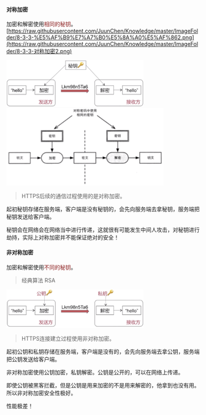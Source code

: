 #### 对称加密

加密和解密使用<font color=#8e2323>相同的秘钥</font>。[https://raw.githubusercontent.com/JuunChen/Knowledge/master/ImageFolder/8-3-3-%E5%AF%B9%E7%A7%B0%E5%8A%A0%E5%AF%862.png](https://raw.githubusercontent.com/JuunChen/Knowledge/master/ImageFolder/8-3-3-对称加密2.png)

<img src="https://raw.githubusercontent.com/JuunChen/Knowledge/master/ImageFolder/8-2-3-对称加密.png" style="zoom:35%;" />

<img src="https://raw.githubusercontent.com/JuunChen/Knowledge/master/ImageFolder/8-3-3-对称加密2.png" style="zoom:40%;" />

> HTTPS后续的通信过程使用的是对称加密。

起初秘钥存储在服务端，客户端是没有秘钥的，会先向服务端去拿秘钥，服务端把秘钥发送给客户端。

秘钥会在网络会在网络当中进行传递，这就很有可能发生中间人攻击，对秘钥进行劫持，实际上对称加密并不能保证绝对的安全！

#### 非对称加密

加密和解密使用<font color=#8e2323>不同的秘钥</font>。

> 经典算法 RSA

<img src="https://raw.githubusercontent.com/JuunChen/Knowledge/master/ImageFolder/8-3-2-非对称加密.png" style="zoom:35%;" />

> HTTPS连接建立过程使用非对称加密。

起初公钥和私钥存储在服务端，客户端是没有的，会先向服务端去拿公钥，服务端把公钥发送给客户端。

非对称加密使用公钥加密，私钥解密。公钥是公开的，可以在网络上传递。

即使公钥被黑客拦截，但是公钥是用来加密的不是用来解密的，他拿到也没有用。所以非对称加密安全性极好。

性能极差！